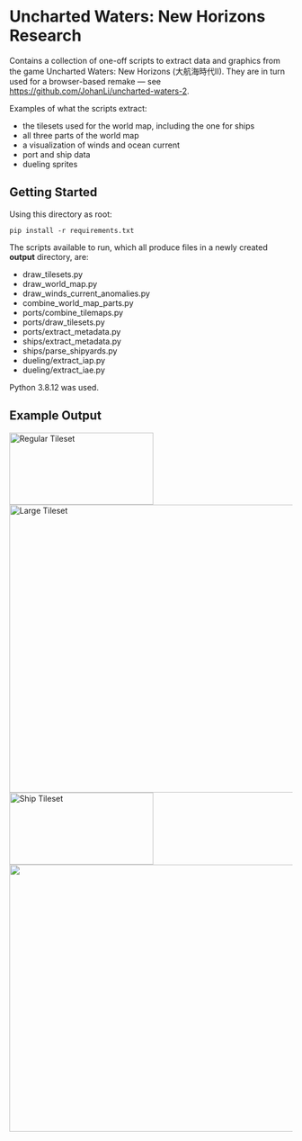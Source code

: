 # Uncharted Waters: New Horizons Research

Contains a collection of one-off scripts to extract data and graphics from
the game Uncharted Waters: New Horizons (大航海時代II). They are in turn used for a browser-based
remake — see https://github.com/JohanLi/uncharted-waters-2.

Examples of what the scripts extract:

- the tilesets used for the world map, including the one for ships
- all three parts of the world map
- a visualization of winds and ocean current
- port and ship data
- dueling sprites

## Getting Started

Using this directory as root:

    pip install -r requirements.txt

The scripts available to run, which all produce files in a newly created
**output** directory, are:

- draw_tilesets.py
- draw_world_map.py
- draw_winds_current_anomalies.py
- combine_world_map_parts.py
- ports/combine_tilemaps.py
- ports/draw_tilesets.py
- ports/extract_metadata.py
- ships/extract_metadata.py
- ships/parse_shipyards.py
- dueling/extract_iap.py
- dueling/extract_iae.py

Python 3.8.12 was used.

## Example Output

<img width="256" height="128" alt="Regular Tileset" src="https://media.githubusercontent.com/media/JohanLi/uncharted-waters-2-research/master/assets/readme/regular-tileset.png">

<img width="512" height="512" alt="Large Tileset" src="https://media.githubusercontent.com/media/JohanLi/uncharted-waters-2-research/master/assets/readme/large-tileset.png">

<img width="256" height="128" alt="Ship Tileset" src="https://media.githubusercontent.com/media/JohanLi/uncharted-waters-2-research/master/assets/readme/ship-tileset.png">

<img width="950" height="475" src="https://media.githubusercontent.com/media/JohanLi/uncharted-waters-2-research/master/assets/readme/world-map.png">
